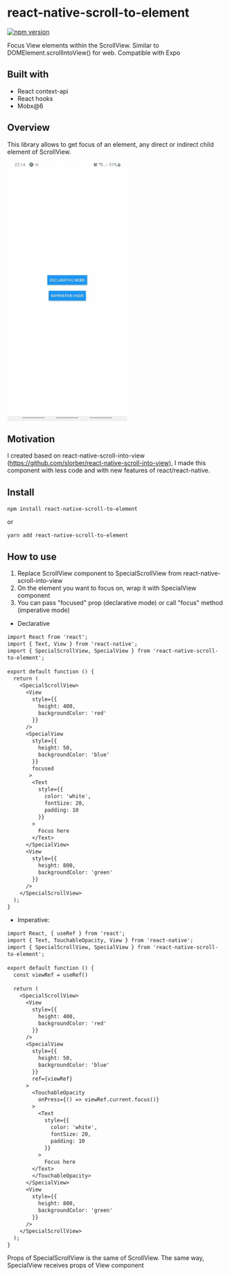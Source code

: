 
# react-native-scroll-to-element

[![npm version](https://badge.fury.io/js/react-native-scroll-to-element.svg)](https://badge.fury.io/js/react-native-scroll-to-element)

Focus View elements within the ScrollView. Similar to DOMElement.scrollIntoView() for web. Compatible with Expo

## Built with

- React context-api
- React hooks
- Mobx@6

## Overview

This library allows to get focus of an element, any direct or indirect child element of ScrollView.

<img align="center" alt="preview" height="600px" src="./assets/demo.gif" />


## Motivation

I created based on react-native-scroll-into-view (https://github.com/slorber/react-native-scroll-into-view), I made this component with less code and with new features of react/react-native.


## Install

```
npm install react-native-scroll-to-element
```
or
```
yarn add react-native-scroll-to-element
```

## How to use

1. Replace ScrollView component to SpecialScrollView from react-native-scroll-into-view
2. On the element you want to focus on, wrap it with SpecialView component
3. You can pass "focused" prop (declarative mode) or call "focus" method (imperative mode)

- Declarative
```tsx
import React from 'react';
import { Text, View } from 'react-native';
import { SpecialScrollView, SpecialView } from 'react-native-scroll-to-element';

export default function () {
  return (
    <SpecialScrollView>
      <View
        style={{
          height: 400,
          backgroundColor: 'red'
        }}
      />
      <SpecialView
        style={{
          height: 50,
          backgroundColor: 'blue'
        }}
        focused
       >
        <Text 
          style={{
            color: 'white',
            fontSize: 20,
            padding: 10
          }}
        >
          Focus here
        </Text>
      </SpecialView>
      <View
        style={{
          height: 800,
          backgroundColor: 'green'
        }}
      />
    </SpecialScrollView>
  );
}

```

- Imperative:

```tsx
import React, { useRef } from 'react';
import { Text, TouchableOpacity, View } from 'react-native';
import { SpecialScrollView, SpecialView } from 'react-native-scroll-to-element';

export default function () {
  const viewRef = useRef()

  return (
    <SpecialScrollView>
      <View
        style={{
          height: 400,
          backgroundColor: 'red'
        }}
      />
      <SpecialView
        style={{
          height: 50,
          backgroundColor: 'blue'
        }}
        ref={viewRef}
      >
        <TouchableOpacity
          onPress={() => viewRef.current.focus()}
        >
          <Text
            style={{
              color: 'white',
              fontSize: 20,
              padding: 10
            }}
          >
            Focus here
        </Text>
        </TouchableOpacity>
      </SpecialView>
      <View
        style={{
          height: 800,
          backgroundColor: 'green'
        }}
      />
    </SpecialScrollView>
  );
}

```

Props of SpecialScrollView is the same of ScrollView. The same way, SpecialView receives props of View component
